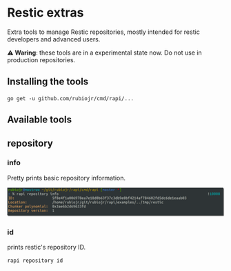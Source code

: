 # Restic extras

Extra tools to manage Restic repositories, mostly intended for restic developers and advanced users.

**⚠️ Waring**: these tools are in a experimental state now. Do not use in production repositories.

## Installing the tools

```
go get -u github.com/rubiojr/cmd/rapi/...
```

## Available tools

## repository

### info

Pretty prints basic repository information.

![](images/repository-info.png)

### id

prints restic's repository ID.

    rapi repository id

